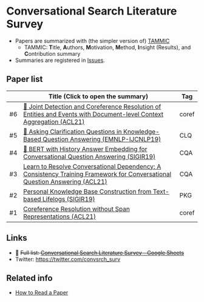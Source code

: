 Conversational Search Literature Survey
=============

- Papers are summarized with (the simpler version of) [TAMMIC](https://iis-lab.org/misc/paperreading/)
  - TAMMIC: **T**itle, **A**uthors, **M**otivation, **M**ethod, **I**nsight (Results), and **C**ontribution summary
- Summaries are registered in [Issues](https://github.com/hideaki-j/convsrch_literature_survey/issues).

## Paper list

<!--
| # | []() |  |
-->

|    | Title (Click to open the summary) | Tag | 
| -- | ------- | ----|
| #6 | [🚧 Joint Detection and Coreference Resolution of Entities and Events with Document-level Context Aggregation (ACL21)](https://github.com/hideaki-j/convsrch_literature_survey/issues/6) | coref |
| #5 | [🚧 Asking Clarification Questions in Knowledge-Based Question Answering (EMNLP-IJCNLP19)](https://github.com/hideaki-j/convsrch_literature_survey/issues/5) | CLQ |
| #4 | [🚧 BERT with History Answer Embedding for Conversational Question Answering (SIGIR19)](https://github.com/hideaki-j/convsrch_literature_survey/issues/4) | CQA |
| #3 | [Learn to Resolve Conversational Dependency: A Consistency Training Framework for Conversational Question Answering (ACL21)](https://github.com/hideaki-j/convsrch_literature_survey/issues/3) | CQA |
| #2 | [Personal Knowledge Base Construction from Text-based Lifelogs (SIGIR19)](https://github.com/hideaki-j/convsrch_literature_survey/issues/2) | PKG |
| #1 | [Coreference Resolution without Span Representations (ACL21)](https://github.com/hideaki-j/convsrch_literature_survey/issues/1) | coref | 

## Links
- 🚧 ~~Full list: [Conversational Search Literature Survey - Google Sheets](https://docs.google.com/spreadsheets/d/1DKod-_FGt0vYQKet3f8fIrmfbAwwJhVYO9qQOvFwCC0/edit?usp=sharing)~~
- Twitter: https://twitter.com/convsrch_surv

## Related info
- [How to Read a Paper](https://web.stanford.edu/class/ee384m/Handouts/HowtoReadPaper.pdf)
